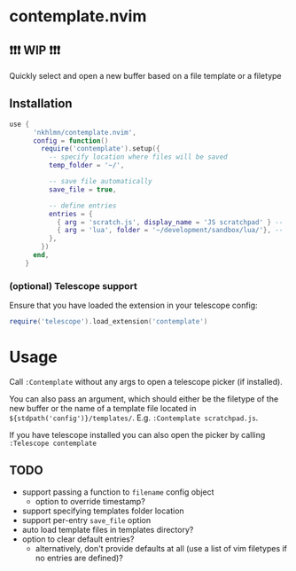 # contemplate.nvim

## :exclamation::exclamation::exclamation: WIP :exclamation::exclamation::exclamation:

Quickly select and open a new buffer based on a file template or a filetype

## Installation

```lua
use {
      'nkhlmn/contemplate.nvim',
      config = function()
        require('contemplate').setup({
          -- specify location where files will be saved
          temp_folder = '~/', 

          -- save file automatically
          save_file = true,

          -- define entries 
          entries = {
            { arg = 'scratch.js', display_name = 'JS scratchpad' } -- `arg` is required; it can be a filename in the templates folder, or a file extension
            { arg = 'lua', folder = '~/development/sandbox/lua/'}, -- `folder` overrides the global temp_folder
          },
        })
      end,
    }
```

### (optional) Telescope support

Ensure that you have loaded the extension in your telescope config:

```lua
require('telescope').load_extension('contemplate')
```

# Usage

Call `:Contemplate` without any args to open a telescope picker (if installed).

You can also pass an argument, which should either be the filetype of the new buffer or the name of a template file located in `${stdpath('config')}/templates/`. E.g. `:Contemplate scratchpad.js`.

If you have telescope installed you can also open the picker by calling `:Telescope contemplate`

## TODO

- support passing a function to `filename` config object
  - option to override timestamp?
- support specifying templates folder location
- support per-entry `save_file` option
- auto load template files in templates directory?
- option to clear default entries?
  - alternatively, don't provide defaults at all (use a list of vim filetypes if no entries are defined)?
